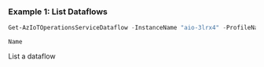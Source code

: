 ### Example 1: List Dataflows
```powershell
Get-AzIoTOperationsServiceDataflow -InstanceName "aio-3lrx4" -ProfileName "default" -ResourceGroupName "aio-validation-117026523"

```

```output
Name   
```

List a dataflow

